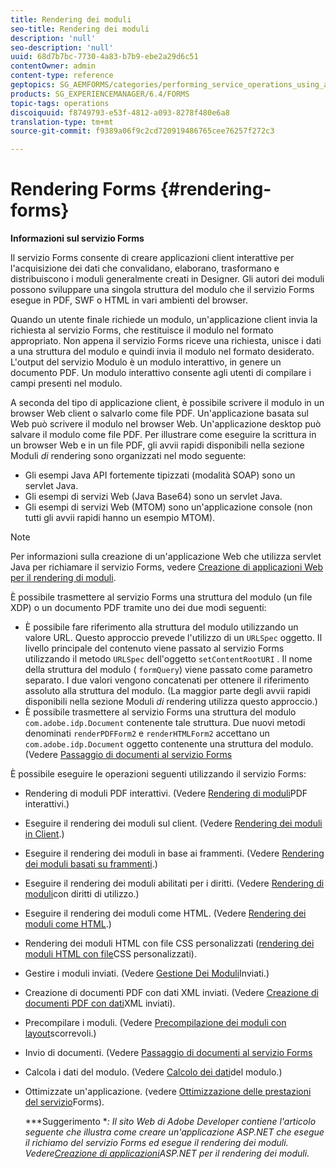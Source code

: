 ```yaml
---
title: Rendering dei moduli
seo-title: Rendering dei moduli
description: 'null'
seo-description: 'null'
uuid: 68d7b7bc-7730-4a83-b7b9-ebe2a29d6c51
contentOwner: admin
content-type: reference
geptopics: SG_AEMFORMS/categories/performing_service_operations_using_apis
products: SG_EXPERIENCEMANAGER/6.4/FORMS
topic-tags: operations
discoiquuid: f8749793-e53f-4812-a093-8278f480e6a8
translation-type: tm+mt
source-git-commit: f9389a06f9c2cd720919486765cee76257f272c3

---
```



# Rendering Forms {#rendering-forms}

**Informazioni sul servizio Forms**

Il servizio Forms consente di creare applicazioni client interattive per l&#39;acquisizione dei dati che convalidano, elaborano, trasformano e distribuiscono i moduli generalmente creati in Designer. Gli autori dei moduli possono sviluppare una singola struttura del modulo che il servizio Forms esegue in PDF, SWF o HTML in vari ambienti del browser.

Quando un utente finale richiede un modulo, un&#39;applicazione client invia la richiesta al servizio Forms, che restituisce il modulo nel formato appropriato. Non appena il servizio Forms riceve una richiesta, unisce i dati a una struttura del modulo e quindi invia il modulo nel formato desiderato. L&#39;output del servizio Modulo è un modulo interattivo, in genere un documento PDF. Un modulo interattivo consente agli utenti di compilare i campi presenti nel modulo.

A seconda del tipo di applicazione client, è possibile scrivere il modulo in un browser Web client o salvarlo come file PDF. Un&#39;applicazione basata sul Web può scrivere il modulo nel browser Web. Un&#39;applicazione desktop può salvare il modulo come file PDF. Per illustrare come eseguire la scrittura in un browser Web e in un file PDF, gli avvii rapidi disponibili nella sezione Moduli *di* rendering sono organizzati nel modo seguente:

* Gli esempi Java API fortemente tipizzati (modalità SOAP) sono un servlet Java.
* Gli esempi di servizi Web (Java Base64) sono un servlet Java.
* Gli esempi di servizi Web (MTOM) sono un&#39;applicazione console (non tutti gli avvii rapidi hanno un esempio MTOM).

>[!NOTE]
>
> Per informazioni sulla creazione di un&#39;applicazione Web che utilizza servlet Java per richiamare il servizio Forms, vedere [Creazione di applicazioni Web per il rendering di moduli](/help/forms/developing/creating-web-applications-renders-forms.md).

È possibile trasmettere al servizio Forms una struttura del modulo (un file XDP) o un documento PDF tramite uno dei due modi seguenti:

* È possibile fare riferimento alla struttura del modulo utilizzando un valore URL. Questo approccio prevede l&#39;utilizzo di un `URLSpec` oggetto. Il livello principale del contenuto viene passato al servizio Forms utilizzando il metodo `URLSpec` dell&#39;oggetto `setContentRootURI` . Il nome della struttura del modulo ( `formQuery`) viene passato come parametro separato. I due valori vengono concatenati per ottenere il riferimento assoluto alla struttura del modulo. (La maggior parte degli avvii rapidi disponibili nella sezione Moduli *di* rendering utilizza questo approccio.)
* È possibile trasmettere al servizio Forms una struttura del modulo `com.adobe.idp.Document` contenente tale struttura. Due nuovi metodi denominati `renderPDFForm2` e `renderHTMLForm2` accettano un `com.adobe.idp.Document` oggetto contenente una struttura del modulo. (Vedere [Passaggio di documenti al servizio Forms](/help/forms/developing/passing-documents-forms-service.md)

È possibile eseguire le operazioni seguenti utilizzando il servizio Forms:

* Rendering di moduli PDF interattivi. (Vedere [Rendering di moduli](/help/forms/developing/rendering-interactive-pdf-forms.md)PDF interattivi.)
* Eseguire il rendering dei moduli sul client. (Vedere [Rendering dei moduli in Client](/help/forms/developing/rendering-forms-client.md).)
* Eseguire il rendering dei moduli in base ai frammenti. (Vedere [Rendering dei moduli basati su frammenti](/help/forms/developing/rendering-forms-based-fragments.md).)
* Eseguire il rendering dei moduli abilitati per i diritti. (Vedere [Rendering di moduli](/help/forms/developing/rendering-rights-enabled-forms.md)con diritti di utilizzo.)
* Eseguire il rendering dei moduli come HTML. (Vedere [Rendering dei moduli come HTML](/help/forms/developing/rendering-forms-html.md).)
* Rendering dei moduli HTML con file CSS personalizzati ([rendering dei moduli HTML con file](/help/forms/developing/rendering-html-forms-using-custom.md)CSS personalizzati).
* Gestire i moduli inviati. (Vedere [Gestione Dei Moduli](/help/forms/developing/handling-submitted-forms.md)Inviati.)
* Creazione di documenti PDF con dati XML inviati. (Vedere [Creazione di documenti PDF con dati](/help/forms/developing/creating-pdf-documents-submitted-xml.md)XML inviati).
* Precompilare i moduli. (Vedere [Precompilazione dei moduli con layout](/help/forms/developing/prepopulating-forms-flowable-layouts.md)scorrevoli.)
* Invio di documenti. (Vedere [Passaggio di documenti al servizio Forms](/help/forms/developing/passing-documents-forms-service.md)
* Calcola i dati del modulo. (Vedere [Calcolo dei dati](/help/forms/developing/calculating-form-data.md)del modulo.)
* Ottimizzate un&#39;applicazione. (vedere [Ottimizzazione delle prestazioni del servizio](/help/forms/developing/optimizing-performance-forms-service.md)Forms).

   ***Suggerimento **: Il sito Web di Adobe Developer contiene l&#39;articolo seguente che illustra come creare un&#39;applicazione ASP.NET che esegue il richiamo del servizio Forms ed esegue il rendering dei moduli. Vedere[Creazione di applicazioni](https://www.adobe.com/devnet/livecycle/articles/asp_net.html)ASP.NET per il rendering dei moduli.*

